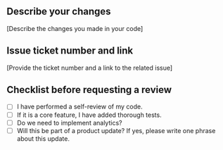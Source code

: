 ## Describe your changes

[Describe the changes you made in your code]

## Issue ticket number and link

[Provide the ticket number and a link to the related issue]

## Checklist before requesting a review

- [ ] I have performed a self-review of my code.
- [ ] If it is a core feature, I have added thorough tests.
- [ ] Do we need to implement analytics?
- [ ] Will this be part of a product update? If yes, please write one phrase about this update.

